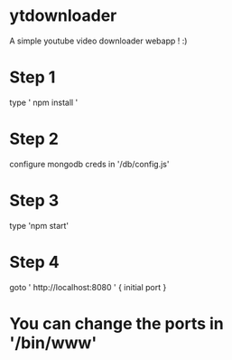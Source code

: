 # ytdownloader
A simple youtube video downloader webapp ! :)
# Step 1 
type ' npm install '
# Step 2
configure mongodb creds in '/db/config.js'
# Step 3
type 'npm start'
# Step 4 
goto ' http://localhost:8080 ' { initial port }

# You can change the ports in '/bin/www'

